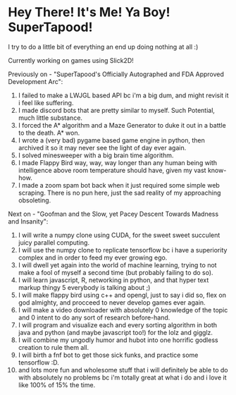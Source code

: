 # Hey There! It's Me! Ya Boy! SuperTapood!

I try to do a little bit of everything an end up doing nothing at all :)

Currently working on games using Slick2D!

Previously on - "SuperTapood's Officially Autographed and FDA Approved Development Arc":
1. I failed to make a LWJGL based API bc i'm a big dum, and might revisit it i feel like suffering.
2. I made discord bots that are pretty similar to myself. Such Potential, much little substance.
3. I forced the A* algorithm and a Maze Generator to duke it out in a battle to the death. A* won.
4. I wrote a (very bad) pygame based game engine in python, then archived it so it may never see the light of day ever again.
5. I solved minesweeper with a big brain time algorithm.
6. I made Flappy Bird way, way, way longer than any human being with intelligence above room temperature should have, given my vast know-how.
7. I made a zoom spam bot back when it just required some simple web scraping. There is no pun here, just the sad reality of my approaching obsoleting.


Next on - "Goofman and the Slow, yet Pacey Descent Towards Madness and Insanity":
1. I will write a numpy clone using CUDA, for the sweet sweet succulent juicy parallel computing.
2. I will use the numpy clone to replicate tensorflow bc i have a superiority complex and in order to feed my ever growing ego.
3. I will dwell yet again into the world of machine learning, trying to not make a fool of myself a second time (but probably failing to do so).
4. I will learn javascript, R, networking in python, and that hyper text markup thingy 5 everybody is talking about ;)
5. I will make flappy bird using c++ and opengl, just to say i did so, flex on god almighty, and procceed to never develop games ever again.
6. I will make a video downloader with absolutely 0 knowledge of the topic and 0 intent to do any sort of research before-hand.
7. I will program and visualize each and every sorting algorithm in both java and python (and maybe javascript too!) for the lolz and gigglz.
8. I will combine my ungodly humor and hubot into one horrific godless creation to rule them all.
9. I will birth a fnf bot to get those sick funks, and practice some tensorflow :D.
10. and lots more fun and wholesome stuff that i will definitely be able to do with absolutely no problems bc i'm totally great at what i do and i love it like 100% of 15% the time.
